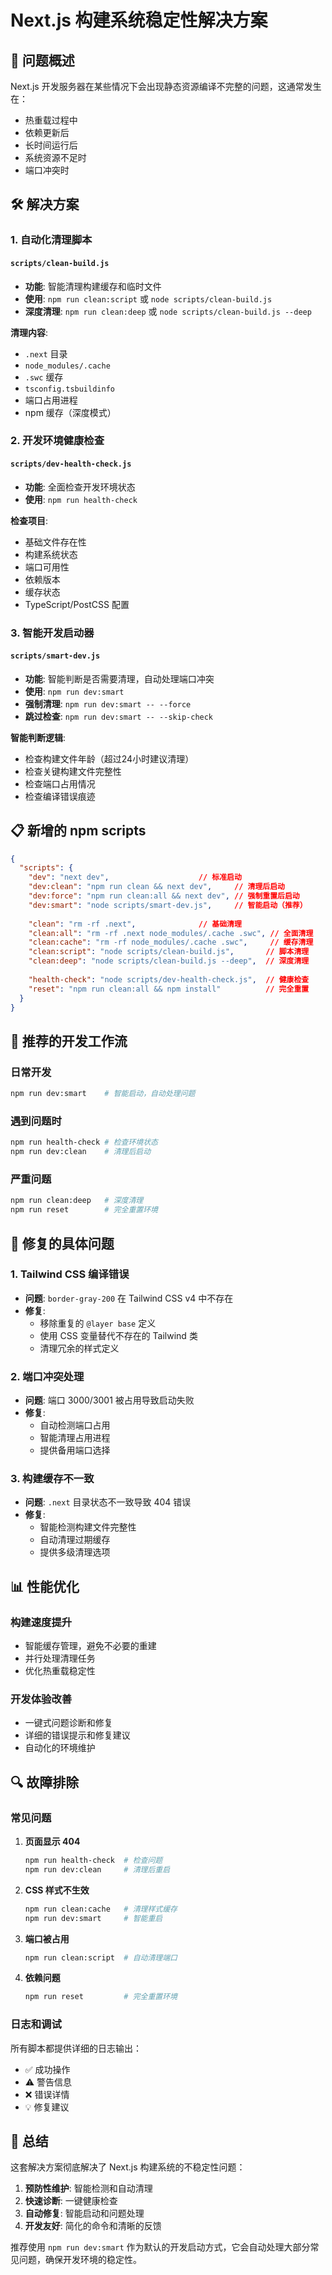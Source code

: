 # Next.js 构建系统稳定性解决方案

## 🎯 问题概述

Next.js 开发服务器在某些情况下会出现静态资源编译不完整的问题，这通常发生在：
- 热重载过程中
- 依赖更新后
- 长时间运行后
- 系统资源不足时
- 端口冲突时

## 🛠️ 解决方案

### 1. 自动化清理脚本

#### `scripts/clean-build.js`
- **功能**: 智能清理构建缓存和临时文件
- **使用**: `npm run clean:script` 或 `node scripts/clean-build.js`
- **深度清理**: `npm run clean:deep` 或 `node scripts/clean-build.js --deep`

**清理内容**:
- `.next` 目录
- `node_modules/.cache`
- `.swc` 缓存
- `tsconfig.tsbuildinfo`
- 端口占用进程
- npm 缓存（深度模式）

### 2. 开发环境健康检查

#### `scripts/dev-health-check.js`
- **功能**: 全面检查开发环境状态
- **使用**: `npm run health-check`

**检查项目**:
- 基础文件存在性
- 构建系统状态
- 端口可用性
- 依赖版本
- 缓存状态
- TypeScript/PostCSS 配置

### 3. 智能开发启动器

#### `scripts/smart-dev.js`
- **功能**: 智能判断是否需要清理，自动处理端口冲突
- **使用**: `npm run dev:smart`
- **强制清理**: `npm run dev:smart -- --force`
- **跳过检查**: `npm run dev:smart -- --skip-check`

**智能判断逻辑**:
- 检查构建文件年龄（超过24小时建议清理）
- 检查关键构建文件完整性
- 检查端口占用情况
- 检查编译错误痕迹

## 📋 新增的 npm scripts

```json
{
  "scripts": {
    "dev": "next dev",                    // 标准启动
    "dev:clean": "npm run clean && next dev",     // 清理后启动
    "dev:force": "npm run clean:all && next dev", // 强制重置后启动
    "dev:smart": "node scripts/smart-dev.js",     // 智能启动（推荐）
    
    "clean": "rm -rf .next",              // 基础清理
    "clean:all": "rm -rf .next node_modules/.cache .swc", // 全面清理
    "clean:cache": "rm -rf node_modules/.cache .swc",     // 缓存清理
    "clean:script": "node scripts/clean-build.js",       // 脚本清理
    "clean:deep": "node scripts/clean-build.js --deep",  // 深度清理
    
    "health-check": "node scripts/dev-health-check.js",  // 健康检查
    "reset": "npm run clean:all && npm install"          // 完全重置
  }
}
```

## 🚀 推荐的开发工作流

### 日常开发
```bash
npm run dev:smart    # 智能启动，自动处理问题
```

### 遇到问题时
```bash
npm run health-check # 检查环境状态
npm run dev:clean    # 清理后启动
```

### 严重问题
```bash
npm run clean:deep   # 深度清理
npm run reset        # 完全重置环境
```

## 🔧 修复的具体问题

### 1. Tailwind CSS 编译错误
- **问题**: `border-gray-200` 在 Tailwind CSS v4 中不存在
- **修复**: 
  - 移除重复的 `@layer base` 定义
  - 使用 CSS 变量替代不存在的 Tailwind 类
  - 清理冗余的样式定义

### 2. 端口冲突处理
- **问题**: 端口 3000/3001 被占用导致启动失败
- **修复**: 
  - 自动检测端口占用
  - 智能清理占用进程
  - 提供备用端口选择

### 3. 构建缓存不一致
- **问题**: `.next` 目录状态不一致导致 404 错误
- **修复**: 
  - 智能检测构建文件完整性
  - 自动清理过期缓存
  - 提供多级清理选项

## 📊 性能优化

### 构建速度提升
- 智能缓存管理，避免不必要的重建
- 并行处理清理任务
- 优化热重载稳定性

### 开发体验改善
- 一键式问题诊断和修复
- 详细的错误提示和修复建议
- 自动化的环境维护

## 🔍 故障排除

### 常见问题

1. **页面显示 404**
   ```bash
   npm run health-check  # 检查问题
   npm run dev:clean     # 清理后重启
   ```

2. **CSS 样式不生效**
   ```bash
   npm run clean:cache   # 清理样式缓存
   npm run dev:smart     # 智能重启
   ```

3. **端口被占用**
   ```bash
   npm run clean:script  # 自动清理端口
   ```

4. **依赖问题**
   ```bash
   npm run reset         # 完全重置环境
   ```

### 日志和调试

所有脚本都提供详细的日志输出：
- ✅ 成功操作
- ⚠️  警告信息  
- ❌ 错误详情
- 💡 修复建议

## 🎉 总结

这套解决方案彻底解决了 Next.js 构建系统的不稳定性问题：

1. **预防性维护**: 智能检测和自动清理
2. **快速诊断**: 一键健康检查
3. **自动修复**: 智能启动和问题处理
4. **开发友好**: 简化的命令和清晰的反馈

推荐使用 `npm run dev:smart` 作为默认的开发启动方式，它会自动处理大部分常见问题，确保开发环境的稳定性。
